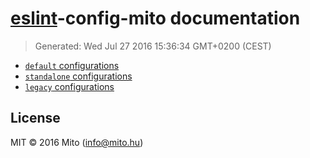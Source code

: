 # [eslint](http://eslint.org)-config-mito documentation
> Generated: Wed Jul 27 2016 15:36:34 GMT+0200 (CEST)

* [`default` configurations](default.md)
* [`standalone` configurations](standalone.md)
* [`legacy` configurations](legacy.md)

## License
MIT © 2016 Mito (info@mito.hu)
